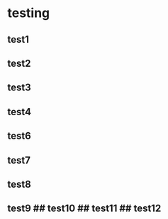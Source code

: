 # testing

## test1

## test2

## test3

## test4

## test6

## test7

## test8

## test9 ## test10 ## test11 ## test12